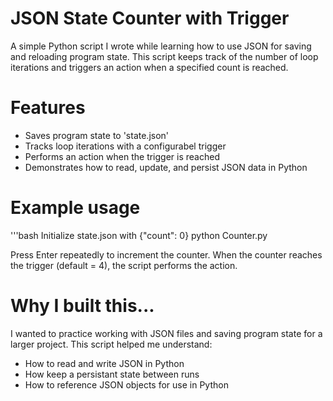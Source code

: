 # JSON State Counter with Trigger

A simple Python script I wrote while learning how to use JSON for saving and reloading program state. This script keeps track of the number of loop iterations and triggers an action when a specified count is reached.

# Features

- Saves program state to 'state.json'
- Tracks loop iterations with a configurabel trigger
- Performs an action when the trigger is reached
- Demonstrates how to read, update, and persist JSON data in Python

# Example usage

'''bash
Initialize state.json with {"count": 0}
python Counter.py

Press Enter repeatedly to increment the counter.
When the counter reaches the trigger (default = 4), the script performs the action.

# Why I built this...

I wanted to practice working with JSON files and saving program state for a larger project.
This script helped me understand:
- How to read and write JSON in Python
- How keep a persistant state between runs
- How to reference JSON objects for use in Python


